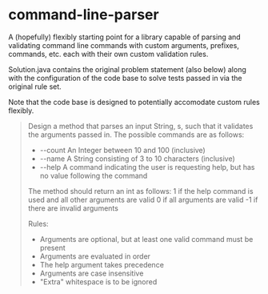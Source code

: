 # command-line-parser
A (hopefully) flexibly starting point for a library capable of parsing and validating command line commands with custom arguments, prefixes, commands, etc. each with their own custom validation rules.

Solution.java contains the original problem statement (also below) along with the configuration of the code base to solve tests passed in via the original rule set.

Note that the code base is designed to potentially accomodate custom rules flexibly.

 > Design a method that parses an input String, s, such that it validates the arguments passed in.
 > The possible commands are as follows:
 >
 > - --count  An Integer between 10 and 100 (inclusive)
 > - --name   A String consisting of 3 to 10 characters (inclusive)
 > - --help   A command indicating the user is requesting help, but has no value following the command
 >
 >  The method should return an int as follows:
 >  1 if the help command is used and all other arguments are valid
 >  0 if all arguments are valid
 >  -1 if there are invalid arguments
 >
 > Rules:
 > - Arguments are optional, but at least one valid command must be present
 > - Arguments are evaluated in order
 > - The help argument takes precedence
 > - Arguments are case insensitive
 > - "Extra" whitespace is to be ignored
 
